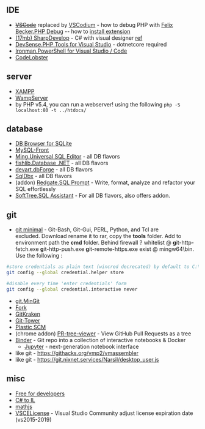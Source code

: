 ## IDE
* [~~VSCode~~](https://code.visualstudio.com/) replaced by [VSCodium](https://github.com/VSCodium/vscodium/releases/download/1.57.0/VSCodium-win32-x64-1.57.0.zip) - how to debug PHP with [Felix Becker.PHP Debug](https://marketplace.visualstudio.com/items?itemName=felixfbecker.php-debug) -- how to [install extension](https://github.com/VSCodium/vscodium/issues/733#issuecomment-863576784)
* [(17mb) SharpDevelop](https://sourceforge.net/projects/sharpdevelop/) - C# with visual designer [ref](https://steemit.com/utopian-io/@dorodor/programming-with-sharpdevelop-creating-a-project-adjusting-properties-and-adding-event-handlers)
* [DevSense.PHP Tools for Visual Studio](https://www.devsense.com/) - dotnetcore required
* [Ironman.PowerShell for Visual Studio / Code](https://ironmansoftware.com/powershell-pro-tools)
* [CodeLobster](http://www.codelobster.com/)  

## server
* [XAMPP](https://sourceforge.net/projects/xampp/)
* [WampServer](https://sourceforge.net/projects/wampserver/)
* by PHP v5.4, you can run a webserver! using the following `php -S localhost:80 -t ../htdocs/`

## database
* [DB Browser for SQLite](https://sqlitebrowser.org/)
* [MySQL-Front](https://www.softpedia.com/get/Internet/Servers/Database-Utils/MySQL-Front.shtml)
* [Ming.Universal SQL Editor](http://www.mingsoftware.com/UniversalSQLEditor/overview.html) - all DB flavors
* [fishlib.Database .NET](https://fishcodelib.com/Database.htm) - all DB flavors
* [devart.dbForge](https://www.devart.com/dbforge/) - all DB flavors
* [SqlDbx](http://www.sqldbx.com/) - all DB flavors
* (addon) [Redgate.SQL Prompt](https://www.red-gate.com/products/sql-development/sql-prompt/) - Write, format, analyze and refactor your SQL effortlessly
* [SoftTree.SQL Assistant](http://www.softtreetech.com/sqlassist/index.htm) - For all DB flavors, also offers addon.

## git
* [git minimal](https://www.nuget.org/packages/Git-Windows-Minimal/) - Git-Bash, Git-Gui, PERL, Python, and Tcl are excluded. Download rename it to rar, copy the **tools** folder. Add to environment path the **cmd** folder. Behind firewall ? whitelist @ **g**it-http-fetch.exe **g**it-http-push.exe **g**it-remote-https.exe exist @ mingw64\bin.  Use the following  :   

```bash
#store credentials as plain text (wincred decrecated) by default to C:\Users\%username%\.git-credentials
git config --global credential.helper store

#disable every time 'enter credentials' form
git config --global credential.interactive never
```
* [git.MinGit](https://github.com/git-for-windows/git/releases/tag/v2.32.0.windows.1)
* [Fork](https://fork.dev/)
* [GitKraken](https://www.gitkraken.com/)
* [Git-Tower](https://www.git-tower.com/windows)
* [Plastic SCM](https://www.plasticscm.com/)
* (chrome addon) [PR-tree-viewer](https://github.com/Pewww/pr-tree-viewer) - View GitHub Pull Requests as a tree
* [Binder](https://mybinder.org/) - Git repo into a collection of interactive notebooks & Docker
	* [Jupyter](https://jupyter.org/) - next-generation notebook interface
* like git - https://githacks.org/vmp2/vmassembler
* like git - https://git.nixnet.services/Narsil/desktop_user.js

## misc
* [Free for developers](https://free-for.dev/)
* [C# to IL](https://sharplab.io/)
* [mathjs](https://api.mathjs.org/)
* [VSCELicense](https://github.com/1Dimitri/VSCELicense) - Visual Studio Community adjust license expiration date (vs2015-2019)